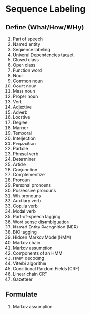 # Sequence Labeling

## Define (What/How/WHy)

1. Part of speech
2. Named entity
3. Sequence labeling
4. Univeral Dependencies tagset
5. Closed class
6. Open class
7. Function word
8. Noun
9. Common noun
10. Count noun
11. Mass noun
12. Proper noun
13. Verb
14. Adjective
15. Adverb
16. Locative
17. Degree
18. Manner
19. Temporal
20. Interjection
21. Preposition
22. Particle
23. Phrasal verb
24. Determiner
25. Article
26. Conjunction
27. Complementizer
28. Pronoun
29. Personal pronouns
30. Possessive pronouns
31. Wh-pronouns
32. Auxiliary verb
33. Copula verb
34. Modal verb
35. Part-of-speech tagging
36. Word sense disambiguation
37. Named Entity Recognition (NER)
38. BIO tagging
39. Hidden Markov Model(HMM)
40. Markov chain
41. Markov assumption
42. Components of an HMM
43. HMM decoding
44. Viterbi algorithm
45. Conditional Random Fields (CRF)
46. Linear chain CRF
47. Gazetteer

## Formulate

1. Markov assumption
